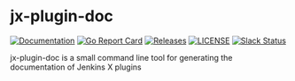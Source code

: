 # jx-plugin-doc

[![Documentation](https://godoc.org/github.com/jenkins-x/jx-plugin-doc?status.svg)](https://pkg.go.dev/mod/github.com/jenkins-x/jx-plugin-doc)
[![Go Report Card](https://goreportcard.com/badge/github.com/jenkins-x/jx-plugin-doc)](https://goreportcard.com/report/github.com/jenkins-x/jx-plugin-doc)
[![Releases](https://img.shields.io/github/release-pre/jenkins-x/jx-plugin-doc.svg)](https://github.com/jenkins-x/jx-plugin-doc/releases)
[![LICENSE](https://img.shields.io/github/license/jenkins-x/jx-plugin-doc.svg)](https://github.com/jenkins-x/jx-plugin-doc/blob/master/LICENSE)
[![Slack Status](https://img.shields.io/badge/slack-join_chat-white.svg?logo=slack&style=social)](https://slack.k8s.io/)

jx-plugin-doc is a small command line tool for generating the documentation of Jenkins X plugins
